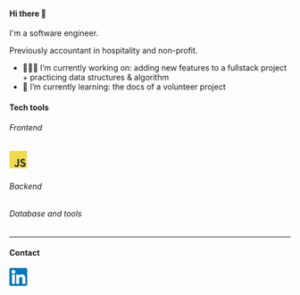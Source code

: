 #### Hi there 👋
<p>
I'm a software engineer. 
    
Previously accountant in hospitality and non-profit.
</p>

- 👩🏻‍💻 I’m currently working on: adding new features to a fullstack project + practicing data structures & algorithm
- 🌱 I’m currently learning: the docs of a volunteer project 

#### Tech tools
###### Frontend
<a href="https://developer.mozilla.org/en-US/docs/Web/JavaScript" target="_blank"> <img src="https://raw.githubusercontent.com/devicons/devicon/master/icons/javascript/javascript-original.svg" alt="javascript" width="32" height="32"/> </a>
###### Backend

###### Database and tools

---
#### Contact  

<a href='https://www.linkedin.com/in/jessicahsiang/'>
    <img height="32" align="left" alt="LinkedIn" src="icons/linkedin.png" />
</a>

<!--
**hsiangj/hsiangj** is a ✨ _special_ ✨ repository because its `README.md` (this file) appears on your GitHub profile.
- 👯 I’m looking to collaborate on ...
- 🤔 I’m looking for help with ...
- 💬 Ask me about ...
- 📫 How to reach me: ...
- 😄 Pronouns: ...
- ⚡ Fun fact: ...
-->

